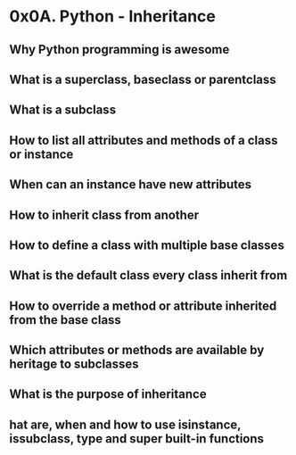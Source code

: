 # 0x0A. Python - Inheritance
## Why Python programming is awesome
## What is a superclass, baseclass or parentclass
## What is a subclass
## How to list all attributes and methods of a class or instance
## When can an instance have new attributes
## How to inherit class from another
## How to define a class with multiple base classes
## What is the default class every class inherit from
## How to override a method or attribute inherited from the base class
## Which attributes or methods are available by heritage to subclasses
## What is the purpose of inheritance
## hat are, when and how to use isinstance, issubclass, type and super built-in functions
